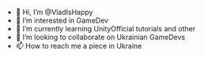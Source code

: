 - 👋 Hi, I’m @VladIsHappy
- 👀 I’m interested in  GameDev
- 🌱 I’m currently learning UnityOfficial tutorials and other 
- 💞️ I’m looking to collaborate on Ukrainian GameDevs
- 📫 How to reach me a piece in Ukraine

<!---
VladIsHappy/VladIsHappy is a ✨ special ✨ repository because its `README.md` (this file) appears on your GitHub profile.
You can click the Preview link to take a look at your changes.
--->
